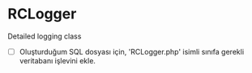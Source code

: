 # RCLogger
Detailed logging class

- [ ] Oluşturduğum SQL dosyası için, 'RCLogger.php' isimli sınıfa gerekli veritabanı işlevini ekle.
